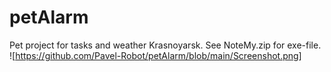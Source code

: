 # petAlarm
Pet project for tasks and weather Krasnoyarsk. See NoteMy.zip for exe-file.
![https://github.com/Pavel-Robot/petAlarm/blob/main/Screenshot.png]
